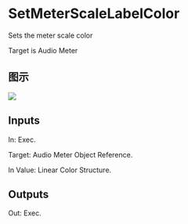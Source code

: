 # SetMeterScaleLabelColor

Sets the meter scale color

Target is Audio Meter

## 图示

![]($-20221218-17550570.png)

## Inputs

In: Exec.

Target: Audio Meter Object Reference.

In Value: Linear Color Structure.  

## Outputs

Out: Exec.

